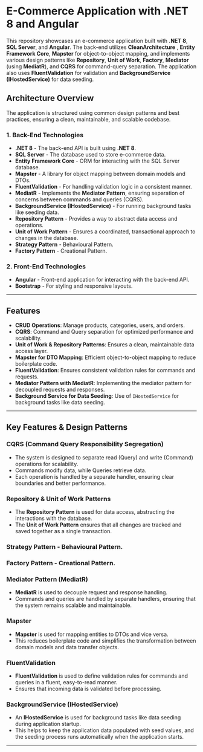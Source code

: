 # E-Commerce Application with .NET 8 and Angular

This repository showcases an e-commerce application built with **.NET 8**, **SQL Server**, and **Angular**. The back-end utilizes **CleanArchitecture** , **Entity Framework Core**, **Mapster** for object-to-object mapping, and implements various design patterns like **Repository**, **Unit of Work**, **Factory**, **Mediator** (using **MediatR**), and **CQRS** for command-query separation. The application also uses **FluentValidation** for validation and **BackgroundService (IHostedService)** for data seeding.

## Architecture Overview

The application is structured using common design patterns and best practices, ensuring a clean, maintainable, and scalable codebase.

### 1. **Back-End Technologies**
- **.NET 8** - The back-end API is built using **.NET 8**.
- **SQL Server** - The database used to store e-commerce data.
- **Entity Framework Core** - ORM for interacting with the SQL Server database.
- **Mapster** - A library for object mapping between domain models and DTOs.
- **FluentValidation** - For handling validation logic in a consistent manner.
- **MediatR** - Implements the **Mediator Pattern**, ensuring separation of concerns between commands and queries (CQRS).
- **BackgroundService (IHostedService)** - For running background tasks like seeding data.
- **Repository Pattern** - Provides a way to abstract data access and operations.
- **Unit of Work Pattern** - Ensures a coordinated, transactional approach to changes in the database.
- **Strategy Pattern** - Behavioural Pattern.
- **Factory Pattern** - Creational Pattern.

### 2. **Front-End Technologies**
- **Angular** - Front-end application for interacting with the back-end API.
- **Bootstrap** - For styling and responsive layouts.
  
---

## Features

- **CRUD Operations**: Manage products, categories, users, and orders.
- **CQRS**: Command and Query separation for optimized performance and scalability.
- **Unit of Work & Repository Patterns**: Ensures a clean, maintainable data access layer.
- **Mapster for DTO Mapping**: Efficient object-to-object mapping to reduce boilerplate code.
- **FluentValidation**: Ensures consistent validation rules for commands and requests.
- **Mediator Pattern with MediatR**: Implementing the mediator pattern for decoupled requests and responses.
- **Background Service for Data Seeding**: Use of `IHostedService` for background tasks like data seeding.

---
## Key Features & Design Patterns

### **CQRS (Command Query Responsibility Segregation)**
- The system is designed to separate read (Query) and write (Command) operations for scalability.
- Commands modify data, while Queries retrieve data.
- Each operation is handled by a separate handler, ensuring clear boundaries and better performance.

### **Repository & Unit of Work Patterns**
- The **Repository Pattern** is used for data access, abstracting the interactions with the database.
- The **Unit of Work Pattern** ensures that all changes are tracked and saved together as a single transaction.

### **Strategy Pattern** - Behavioural Pattern.
### **Factory Pattern** - Creational Pattern. 

### **Mediator Pattern (MediatR)**
- **MediatR** is used to decouple request and response handling.
- Commands and queries are handled by separate handlers, ensuring that the system remains scalable and maintainable.

### **Mapster**
- **Mapster** is used for mapping entities to DTOs and vice versa.
- This reduces boilerplate code and simplifies the transformation between domain models and data transfer objects.

### **FluentValidation**
- **FluentValidation** is used to define validation rules for commands and queries in a fluent, easy-to-read manner.
- Ensures that incoming data is validated before processing.

### **BackgroundService (IHostedService)**
- An **IHostedService** is used for background tasks like data seeding during application startup.
- This helps to keep the application data populated with seed values, and the seeding process runs automatically when the application starts.
---
